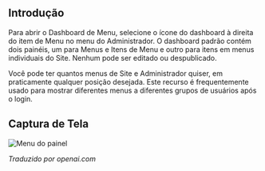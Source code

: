 <!-- Filename: J4.x:Menu_Dashboard / Display title: Painel de Menu -->

## Introdução

Para abrir o Dashboard de Menu, selecione o ícone do dashboard à direita do item de Menu no menu do Administrador. O dashboard padrão contém dois painéis, um para Menus e Itens de Menu e outro para itens em menus individuais do Site. Nenhum pode ser editado ou despublicado.

Você pode ter quantos menus de Site e Administrador quiser, em praticamente qualquer posição desejada. Este recurso é frequentemente usado para mostrar diferentes menus a diferentes grupos de usuários após o login.

## Captura de Tela

![Menu do painel](../../../en/images/dashboards/menus-dashboard.png)

*Traduzido por openai.com*  

